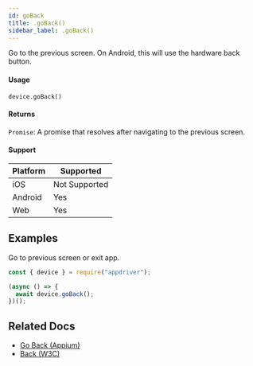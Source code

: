 ```yaml
---
id: goBack
title: .goBack()
sidebar_label: .goBack()
---
```


Go to the previous screen. On Android, this will use the hardware back button.

#### Usage

```text
device.goBack()
```

#### Returns

`Promise`: A promise that resolves after navigating to the previous screen.

#### Support

| Platform | Supported |
| -------- | --------- |
| iOS      | Not Supported |
| Android  | Yes       |
| Web      | Yes       |

## Examples

Go to previous screen or exit app.

```javascript
const { device } = require("appdriver");

(async () => {
  await device.goBack();
})();
```

## Related Docs

- [Go Back (Appium)](http://appium.io/docs/en/commands/session/back/)
- [Back (W3C)](https://www.w3.org/TR/webdriver/#dfn-back)